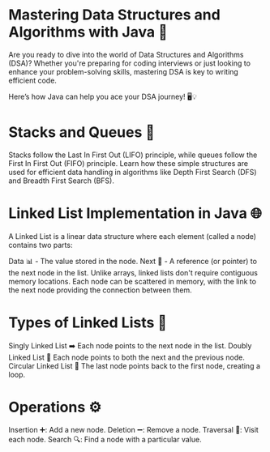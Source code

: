 # Mastering Data Structures and Algorithms with Java 🚀
Are you ready to dive into the world of Data Structures and Algorithms (DSA)? Whether you're preparing for coding interviews or just looking to enhance your problem-solving skills, mastering DSA is key to writing efficient code.

Here’s how Java can help you ace your DSA journey! 🖥️💡
# Stacks and Queues 🧱
Stacks follow the Last In First Out (LIFO) principle, while queues follow the First In First Out (FIFO) principle. Learn how these simple structures are used for efficient data handling in algorithms like Depth First Search (DFS) and Breadth First Search (BFS).
# Linked List Implementation in Java 🌐
A Linked List is a linear data structure where each element (called a node) contains two parts:

Data 📊 - The value stored in the node.
Next 🔗 - A reference (or pointer) to the next node in the list.
Unlike arrays, linked lists don't require contiguous memory locations. Each node can be scattered in memory, with the link to the next node providing the connection between them.

# Types of Linked Lists 📜
Singly Linked List ➡️ Each node points to the next node in the list.
Doubly Linked List 🔄 Each node points to both the next and the previous node.
Circular Linked List 🔁 The last node points back to the first node, creating a loop.
# Operations ⚙️
Insertion ➕: Add a new node.
Deletion ➖: Remove a node.
Traversal 🚶: Visit each node.
Search 🔍: Find a node with a particular value.

